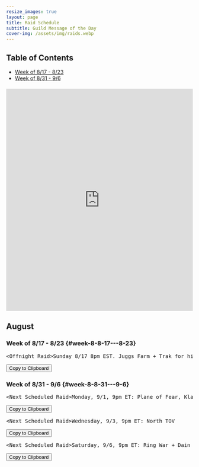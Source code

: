```yaml
---
resize_images: true
layout: page
title: Raid Schedule
subtitle: Guild Message of the Day
cover-img: /assets/img/raids.webp
---
```


## Table of Contents

- [Week of 8/17 - 8/23](#week-8-8-17---8-23)
- [Week of 8/31 - 9/6](#week-8-8-31---9-6)

<div class="calendar-container" style="margin: 20px 0;">
<iframe src="https://calendar.google.com/calendar/embed?src=66d83074080df7c55ea03673842f6e7b2c2f37ce0c38edf7137603c80e399802%40group.calendar.google.com&ctz=America%2FNew_York" 
style="border: 0" 
width="100%" 
height="600" 
frameborder="0" 
scrolling="no">
</iframe>
</div>


## August


### Week of 8/17 - 8/23 {#week-8-8-17---8-23}

<div class="copy-text-container"><pre class="copy-text-content" id="copy-box-u32soi8jn">&lt;Offnight Raid&gt;Sunday 8/17 8pm EST. Juggs Farm + Trak for his tooths ( - Join us at formerglory.lol</pre><button class="copy-button" onclick="copyText('copy-box-u32soi8jn')">Copy to Clipboard</button></div>


### Week of 8/31 - 9/6 {#week-8-8-31---9-6}

<div class="copy-text-container"><pre class="copy-text-content" id="copy-box-1kmpgrgoe">&lt;Next Scheduled Raid&gt;Monday, 9/1, 9pm ET: Plane of Fear, Klandi, Zlandi, HOT - Join us at formerglory.lol</pre><button class="copy-button" onclick="copyText('copy-box-1kmpgrgoe')">Copy to Clipboard</button></div>

<div class="copy-text-container"><pre class="copy-text-content" id="copy-box-p6ut29bhi">&lt;Next Scheduled Raid&gt;Wednesday, 9/3, 9pm ET: North TOV                                                                                                                                            •Friday, 9/5, 9pm ET: NTOV Wrap up, Yelinak - Join us at formerglory.lol</pre><button class="copy-button" onclick="copyText('copy-box-p6ut29bhi')">Copy to Clipboard</button></div>

<div class="copy-text-container"><pre class="copy-text-content" id="copy-box-bvjg4rngc">&lt;Next Scheduled Raid&gt;Saturday, 9/6, 9pm ET: Ring War + Dain + Sleepers - Join us at formerglory.lol</pre><button class="copy-button" onclick="copyText('copy-box-bvjg4rngc')">Copy to Clipboard</button></div>

